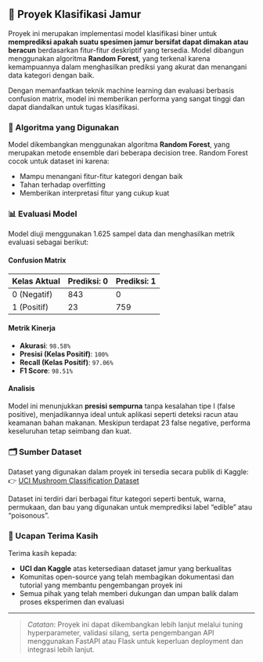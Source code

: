 ## 🍄 Proyek Klasifikasi Jamur

Proyek ini merupakan implementasi model klasifikasi biner untuk **memprediksi apakah suatu spesimen jamur bersifat dapat dimakan atau beracun** berdasarkan fitur-fitur deskriptif yang tersedia. Model dibangun menggunakan algoritma **Random Forest**, yang terkenal karena kemampuannya dalam menghasilkan prediksi yang akurat dan menangani data kategori dengan baik.

Dengan memanfaatkan teknik machine learning dan evaluasi berbasis confusion matrix, model ini memberikan performa yang sangat tinggi dan dapat diandalkan untuk tugas klasifikasi.

### 🧠 Algoritma yang Digunakan

Model dikembangkan menggunakan algoritma **Random Forest**, yang merupakan metode ensemble dari beberapa decision tree. Random Forest cocok untuk dataset ini karena:
- Mampu menangani fitur-fitur kategori dengan baik
- Tahan terhadap overfitting
- Memberikan interpretasi fitur yang cukup kuat

### 📊 Evaluasi Model

Model diuji menggunakan 1.625 sampel data dan menghasilkan metrik evaluasi sebagai berikut:

#### Confusion Matrix
| Kelas Aktual | Prediksi: 0 | Prediksi: 1 |
|--------------|-------------|-------------|
| 0 (Negatif)  | 843         | 0           |
| 1 (Positif)  | 23          | 759         |

#### Metrik Kinerja
- **Akurasi**: `98.58%`
- **Presisi (Kelas Positif)**: `100%`
- **Recall (Kelas Positif)**: `97.06%`
- **F1 Score**: `98.51%`

#### Analisis
Model ini menunjukkan **presisi sempurna** tanpa kesalahan tipe I (false positive), menjadikannya ideal untuk aplikasi seperti deteksi racun atau keamanan bahan makanan. Meskipun terdapat 23 false negative, performa keseluruhan tetap seimbang dan kuat.

### 🗂️ Sumber Dataset

Dataset yang digunakan dalam proyek ini tersedia secara publik di Kaggle:  
👉 [UCI Mushroom Classification Dataset](https://www.kaggle.com/datasets/uciml/mushroom-classification)

Dataset ini terdiri dari berbagai fitur kategori seperti bentuk, warna, permukaan, dan bau yang digunakan untuk memprediksi label “edible” atau “poisonous”.

### 🙏 Ucapan Terima Kasih

Terima kasih kepada:
- **UCI dan Kaggle** atas ketersediaan dataset jamur yang berkualitas
- Komunitas open-source yang telah membagikan dokumentasi dan tutorial yang membantu pengembangan proyek ini
- Semua pihak yang telah memberi dukungan dan umpan balik dalam proses eksperimen dan evaluasi

---

> _Catatan_: Proyek ini dapat dikembangkan lebih lanjut melalui tuning hyperparameter, validasi silang, serta pengembangan API menggunakan FastAPI atau Flask untuk keperluan deployment dan integrasi lebih lanjut.
